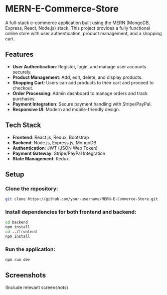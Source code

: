 # MERN-E-Commerce-Store

A full-stack e-commerce application built using the MERN (MongoDB, Express, React, Node.js) stack. This project provides a fully functional online store with user authentication, product management, and a shopping cart.

## Features
- **User Authentication**: Register, login, and manage user accounts securely.
- **Product Management**: Add, edit, delete, and display products.
- **Shopping Cart**: Users can add products to their cart and proceed to checkout.
- **Order Processing**: Admin dashboard to manage orders and track purchases.
- **Payment Integration**: Secure payment handling with Stripe/PayPal.
- **Responsive UI**: Modern and mobile-friendly design.

## Tech Stack
- **Frontend**: React.js, Redux, Bootstrap
- **Backend**: Node.js, Express.js, MongoDB
- **Authentication**: JWT (JSON Web Token)
- **Payment Gateway**: Stripe/PayPal Integration
- **State Management**: Redux

## Setup

### Clone the repository:
```sh
git clone https://github.com/your-username/MERN-E-Commerce-Store.git
```

### Install dependencies for both frontend and backend:
```sh
cd backend
npm install
cd ../frontend
npm install
```

### Run the application:
```sh
npm run dev
```

## Screenshots
(Include relevant screenshots)

